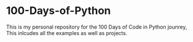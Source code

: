 # 100-Days-of-Python
This is my personal repository for the 100 Days of Code in Python jounrey, This inlcudes all the examples as well as projects.
